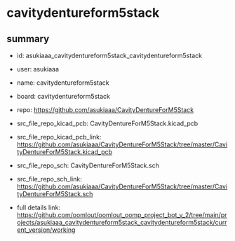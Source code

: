 # cavitydentureform5stack
 
## summary 
* id: asukiaaa_cavitydentureform5stack_cavitydentureform5stack
* user: asukiaaa
* name: cavitydentureform5stack
* board: cavitydentureform5stack
* repo: https://github.com/asukiaaa/CavityDentureForM5Stack
* src_file_repo_kicad_pcb: CavityDentureForM5Stack.kicad_pcb
* src_file_repo_kicad_pcb_link: https://github.com/asukiaaa/CavityDentureForM5Stack/tree/master/CavityDentureForM5Stack.kicad_pcb


* src_file_repo_sch: CavityDentureForM5Stack.sch
* src_file_repo_sch_link: https://github.com/asukiaaa/CavityDentureForM5Stack/tree/master/CavityDentureForM5Stack.sch
* full details link: https://github.com/oomlout/oomlout_oomp_project_bot_v_2/tree/main/projects/asukiaaa_cavitydentureform5stack_cavitydentureform5stack/current_version/working  






